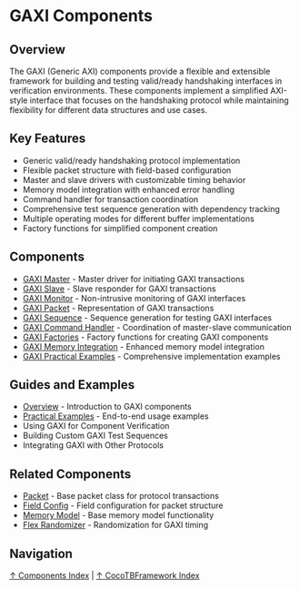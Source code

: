 # GAXI Components

## Overview

The GAXI (Generic AXI) components provide a flexible and extensible framework for building and testing valid/ready handshaking interfaces in verification environments. These components implement a simplified AXI-style interface that focuses on the handshaking protocol while maintaining flexibility for different data structures and use cases.

## Key Features

- Generic valid/ready handshaking protocol implementation
- Flexible packet structure with field-based configuration
- Master and slave drivers with customizable timing behavior
- Memory model integration with enhanced error handling
- Command handler for transaction coordination
- Comprehensive test sequence generation with dependency tracking
- Multiple operating modes for different buffer implementations
- Factory functions for simplified component creation

## Components

- [GAXI Master](gaxi_master.md) - Master driver for initiating GAXI transactions
- [GAXI Slave](gaxi_slave.md) - Slave responder for GAXI transactions
- [GAXI Monitor](gaxi_monitor.md) - Non-intrusive monitoring of GAXI interfaces
- [GAXI Packet](gaxi_packet.md) - Representation of GAXI transactions
- [GAXI Sequence](gaxi_sequence.md) - Sequence generation for testing GAXI interfaces
- [GAXI Command Handler](gaxi_command_handler.md) - Coordination of master-slave communication
- [GAXI Factories](gaxi_factories.md) - Factory functions for creating GAXI components
- [GAXI Memory Integration](gaxi_memory_integ.md) - Enhanced memory model integration
- [GAXI Practical Examples](gaxi_practical_examples.md) - Comprehensive implementation examples

## Guides and Examples

- [Overview](overview.md) - Introduction to GAXI components
- [Practical Examples](gaxi_practical_examples.md) - End-to-end usage examples
- Using GAXI for Component Verification
- Building Custom GAXI Test Sequences
- Integrating GAXI with Other Protocols

## Related Components

- [Packet](../packet.md) - Base packet class for protocol transactions
- [Field Config](../field_config.md) - Field configuration for packet structure
- [Memory Model](../memory_model.md) - Base memory model functionality
- [Flex Randomizer](../flex_randomizer.md) - Randomization for GAXI timing

## Navigation

[↑ Components Index](../index.md) | [↑ CocoTBFramework Index](../../index.md)
